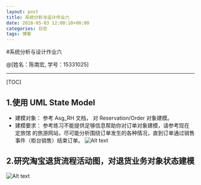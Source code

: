```yaml
---
layout: post
title: 系统分析与设计作业六
date: 2018-05-03 12:00:10+00:00
categories: 日志
tags: 博客
---
```

#系统分析与设计作业六

@[姓名：陈南宏, 学号：15331025]

-------------------

[TOC]

## 1.使用 UML State Model
- 建模对象： 参考 Asg_RH 文档， 对 Reservation/Order 对象建模。
- 建模要求： 参考练习不能提供足够信息帮助你对订单对象建模，请参考现在 定旅馆 的旅游网站，尽可能分析围绕订单发生的各种情况，直到订单通过销售事件（柜台销售）结束订单。
![Alt text](./reserve_order.png)

## 2.研究淘宝退货流程活动图，对退货业务对象状态建模
![Alt text](./taobao.png)